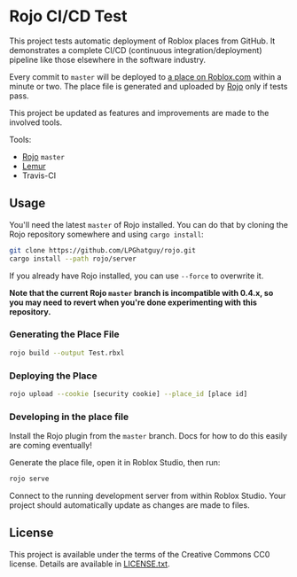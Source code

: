 # Rojo CI/CD Test
This project tests automatic deployment of Roblox places from GitHub. It demonstrates a complete CI/CD (continuous integration/deployment) pipeline like those elsewhere in the software industry.

Every commit to `master` will be deployed to [a place on Roblox.com](https://www.roblox.com/games/2726230850/CI-CD-Debugging) within a minute or two. The place file is generated and uploaded by [Rojo](https://github.com/LPGhatguy/rojo) only if tests pass.

This project be updated as features and improvements are made to the involved tools.

Tools:
* [Rojo](https://github.com/LPGhatguy/rojo) `master`
* [Lemur](https://github.com/LPGhatguy/lemur)
* Travis-CI

## Usage
You'll need the latest `master` of Rojo installed. You can do that by cloning the Rojo repository somewhere and using `cargo install`:

```sh
git clone https://github.com/LPGhatguy/rojo.git
cargo install --path rojo/server
```

If you already have Rojo installed, you can use `--force` to overwrite it.

**Note that the current Rojo `master` branch is incompatible with 0.4.x, so you may need to revert when you're done experimenting with this repository.**

### Generating the Place File
```sh
rojo build --output Test.rbxl
```

### Deploying the Place
```sh
rojo upload --cookie [security cookie] --place_id [place id]
```

### Developing in the place file
Install the Rojo plugin from the `master` branch. Docs for how to do this easily are coming eventually!

Generate the place file, open it in Roblox Studio, then run:

```sh
rojo serve
```

Connect to the running development server from within Roblox Studio. Your project should automatically update as changes are made to files.

## License
This project is available under the terms of the Creative Commons CC0 license. Details are available in [LICENSE.txt](LICENSE.txt).